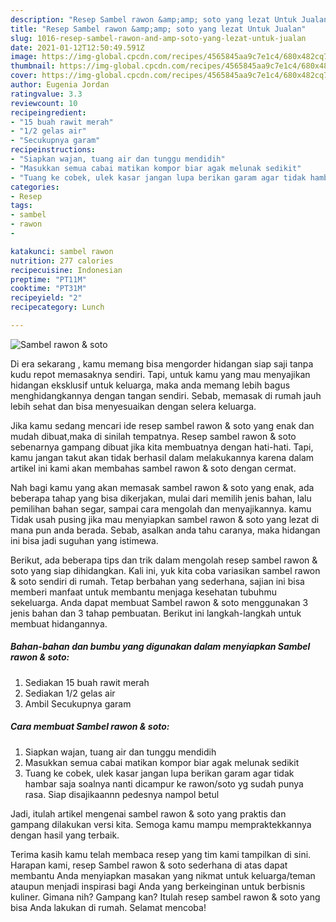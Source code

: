 ```yaml
---
description: "Resep Sambel rawon &amp;amp; soto yang lezat Untuk Jualan"
title: "Resep Sambel rawon &amp;amp; soto yang lezat Untuk Jualan"
slug: 1016-resep-sambel-rawon-and-amp-soto-yang-lezat-untuk-jualan
date: 2021-01-12T12:50:49.591Z
image: https://img-global.cpcdn.com/recipes/4565845aa9c7e1c4/680x482cq70/sambel-rawon-soto-foto-resep-utama.jpg
thumbnail: https://img-global.cpcdn.com/recipes/4565845aa9c7e1c4/680x482cq70/sambel-rawon-soto-foto-resep-utama.jpg
cover: https://img-global.cpcdn.com/recipes/4565845aa9c7e1c4/680x482cq70/sambel-rawon-soto-foto-resep-utama.jpg
author: Eugenia Jordan
ratingvalue: 3.3
reviewcount: 10
recipeingredient:
- "15 buah rawit merah"
- "1/2 gelas air"
- "Secukupnya garam"
recipeinstructions:
- "Siapkan wajan, tuang air dan tunggu mendidih"
- "Masukkan semua cabai matikan kompor biar agak melunak sedikit"
- "Tuang ke cobek, ulek kasar jangan lupa berikan garam agar tidak hambar saja soalnya nanti dicampur ke rawon/soto yg sudah punya rasa. Siap disajikaannn pedesnya nampol betul"
categories:
- Resep
tags:
- sambel
- rawon
- 

katakunci: sambel rawon  
nutrition: 277 calories
recipecuisine: Indonesian
preptime: "PT11M"
cooktime: "PT31M"
recipeyield: "2"
recipecategory: Lunch

---
```



![Sambel rawon &amp; soto](https://img-global.cpcdn.com/recipes/4565845aa9c7e1c4/680x482cq70/sambel-rawon-soto-foto-resep-utama.jpg)

Di era  sekarang , kamu memang bisa mengorder hidangan siap saji tanpa kudu repot memasaknya sendiri. Tapi, untuk kamu yang mau menyajikan hidangan eksklusif untuk keluarga, maka anda memang lebih bagus menghidangkannya dengan tangan sendiri. Sebab, memasak di rumah jauh lebih sehat dan bisa menyesuaikan dengan selera keluarga.

Jika kamu sedang mencari ide resep sambel rawon &amp; soto yang enak dan mudah dibuat,maka di sinilah tempatnya. Resep sambel rawon &amp; soto  sebenarnya gampang dibuat jika kita membuatnya dengan hati-hati. Tapi, kamu jangan takut akan tidak berhasil dalam melakukannya 
karena dalam artikel ini kami akan membahas sambel rawon &amp; soto dengan cermat.  



Nah bagi kamu yang akan memasak sambel rawon &amp; soto yang enak, ada beberapa tahap yang bisa dikerjakan, mulai dari memilih jenis bahan, lalu pemilihan bahan segar, sampai cara mengolah dan menyajikannya. kamu Tidak usah pusing jika mau menyiapkan sambel rawon &amp; soto yang lezat di mana pun anda berada. Sebab, asalkan anda  tahu caranya, maka hidangan ini bisa jadi suguhan yang istimewa.

Berikut, ada beberapa tips dan trik dalam mengolah resep sambel rawon &amp; soto yang siap dihidangkan. Kali ini, yuk kita coba variasikan sambel rawon &amp; soto sendiri di rumah. Tetap berbahan yang sederhana, sajian ini bisa memberi manfaat untuk membantu menjaga kesehatan tubuhmu sekeluarga. Anda dapat membuat Sambel rawon &amp; soto menggunakan 3 jenis bahan dan 3 tahap pembuatan. Berikut ini langkah-langkah untuk membuat hidangannya.

<!--inarticleads1-->

##### Bahan-bahan dan bumbu yang digunakan dalam menyiapkan Sambel rawon &amp; soto:

1. Sediakan 15 buah rawit merah
1. Sediakan 1/2 gelas air
1. Ambil Secukupnya garam




<!--inarticleads2-->

##### Cara membuat Sambel rawon &amp; soto:

1. Siapkan wajan, tuang air dan tunggu mendidih
1. Masukkan semua cabai matikan kompor biar agak melunak sedikit
1. Tuang ke cobek, ulek kasar jangan lupa berikan garam agar tidak hambar saja soalnya nanti dicampur ke rawon/soto yg sudah punya rasa. Siap disajikaannn pedesnya nampol betul




Jadi, itulah artikel mengenai  sambel rawon &amp; soto  yang praktis dan gampang dilakukan versi kita. Semoga kamu mampu mempraktekkannya dengan hasil yang terbaik. 

Terima kasih kamu telah membaca resep yang tim kami tampilkan di sini. Harapan kami, resep  Sambel rawon &amp; soto sederhana di atas dapat membantu Anda menyiapkan masakan yang nikmat untuk keluarga/teman ataupun menjadi inspirasi bagi Anda yang berkeinginan untuk berbisnis kuliner. Gimana nih? Gampang kan? Itulah resep sambel rawon &amp; soto yang bisa Anda lakukan di rumah. Selamat mencoba!

